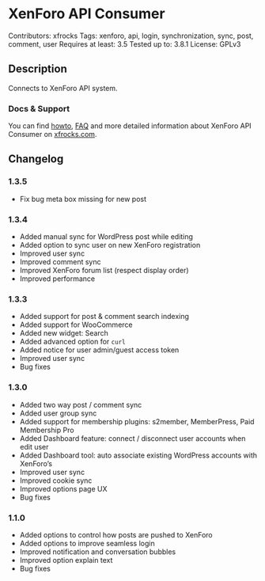 # XenForo API Consumer
Contributors: xfrocks
Tags: xenforo, api, login, synchronization, sync, post, comment, user
Requires at least: 3.5
Tested up to: 3.8.1
License: GPLv3

## Description

Connects to XenForo API system.

### Docs & Support

You can find [howto](https://xfrocks.com/api-support/threads/177/), [FAQ](https://xfrocks.com/api-support/threads/178/) and more detailed information about XenForo API Consumer on [xfrocks.com](https://xfrocks.com/forums/16/).

## Changelog

### 1.3.5

* Fix bug meta box missing for new post

### 1.3.4

* Added manual sync for WordPress post while editing
* Added option to sync user on new XenForo registration
* Improved user sync
* Improved comment sync
* Improved XenForo forum list (respect display order)
* Improved performance

### 1.3.3

* Added support for post & comment search indexing
* Added support for WooCommerce
* Added new widget: Search
* Added advanced option for `curl`
* Added notice for user admin/guest access token
* Improved user sync
* Bug fixes

### 1.3.0

* Added two way post / comment sync
* Added user group sync
* Added support for membership plugins: s2member, MemberPress, Paid Membership Pro
* Added Dashboard feature: connect / disconnect user accounts when edit user
* Added Dashboard tool: auto associate existing WordPress accounts with XenForo’s
* Improved user sync
* Improved cookie sync
* Improved options page UX
* Bug fixes

### 1.1.0

* Added options to control how posts are pushed to XenForo
* Added options to improve seamless login
* Improved notification and conversation bubbles
* Improved option explain text
* Bug fixes